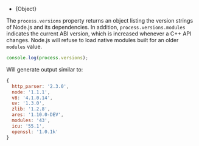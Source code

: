 <!-- YAML
added: v0.2.0
-->

* {Object}

The `process.versions` property returns an object listing the version strings of
Node.js and its dependencies. In addition, `process.versions.modules` indicates
the current ABI version, which is increased whenever a C++ API changes. Node.js
will refuse to load native modules built for an older `modules` value.

```js
console.log(process.versions);
```

Will generate output similar to:

```js
{
  http_parser: '2.3.0',
  node: '1.1.1',
  v8: '4.1.0.14',
  uv: '1.3.0',
  zlib: '1.2.8',
  ares: '1.10.0-DEV',
  modules: '43',
  icu: '55.1',
  openssl: '1.0.1k'
}
```

